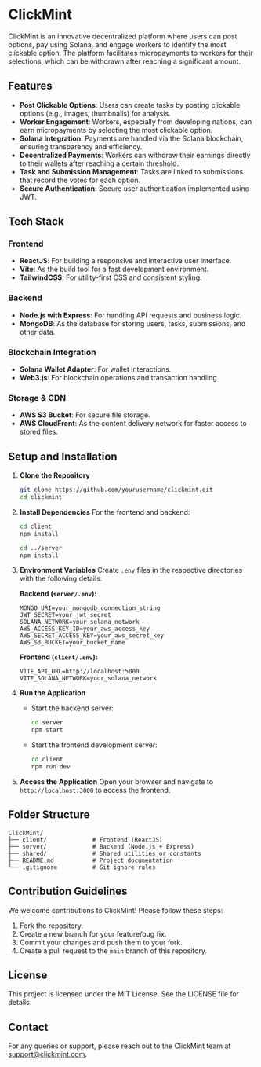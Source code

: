 # ClickMint

ClickMint is an innovative decentralized platform where users can post options, pay using Solana, and engage workers to identify the most clickable option. The platform facilitates micropayments to workers for their selections, which can be withdrawn after reaching a significant amount.

## Features

- **Post Clickable Options**: Users can create tasks by posting clickable options (e.g., images, thumbnails) for analysis.
- **Worker Engagement**: Workers, especially from developing nations, can earn micropayments by selecting the most clickable option.
- **Solana Integration**: Payments are handled via the Solana blockchain, ensuring transparency and efficiency.
- **Decentralized Payments**: Workers can withdraw their earnings directly to their wallets after reaching a certain threshold.
- **Task and Submission Management**: Tasks are linked to submissions that record the votes for each option.
- **Secure Authentication**: Secure user authentication implemented using JWT.

## Tech Stack

### Frontend
- **ReactJS**: For building a responsive and interactive user interface.
- **Vite**: As the build tool for a fast development environment.
- **TailwindCSS**: For utility-first CSS and consistent styling.

### Backend
- **Node.js with Express**: For handling API requests and business logic.
- **MongoDB**: As the database for storing users, tasks, submissions, and other data.

### Blockchain Integration
- **Solana Wallet Adapter**: For wallet interactions.
- **Web3.js**: For blockchain operations and transaction handling.

### Storage & CDN
- **AWS S3 Bucket**: For secure file storage.
- **AWS CloudFront**: As the content delivery network for faster access to stored files.

## Setup and Installation

1. **Clone the Repository**
   ```bash
   git clone https://github.com/yourusername/clickmint.git
   cd clickmint
   ```

2. **Install Dependencies**
   For the frontend and backend:
   ```bash
   cd client
   npm install

   cd ../server
   npm install
   ```

3. **Environment Variables**
   Create `.env` files in the respective directories with the following details:

   **Backend (`server/.env`):**
   ```env
   MONGO_URI=your_mongodb_connection_string
   JWT_SECRET=your_jwt_secret
   SOLANA_NETWORK=your_solana_network
   AWS_ACCESS_KEY_ID=your_aws_access_key
   AWS_SECRET_ACCESS_KEY=your_aws_secret_key
   AWS_S3_BUCKET=your_bucket_name
   ```

   **Frontend (`client/.env`):**
   ```env
   VITE_API_URL=http://localhost:5000
   VITE_SOLANA_NETWORK=your_solana_network
   ```

4. **Run the Application**
   - Start the backend server:
     ```bash
     cd server
     npm start
     ```
   - Start the frontend development server:
     ```bash
     cd client
     npm run dev
     ```

5. **Access the Application**
   Open your browser and navigate to `http://localhost:3000` to access the frontend.

## Folder Structure
```
ClickMint/
├── client/             # Frontend (ReactJS)
├── server/             # Backend (Node.js + Express)
├── shared/             # Shared utilities or constants
├── README.md           # Project documentation
└── .gitignore          # Git ignore rules
```

## Contribution Guidelines
We welcome contributions to ClickMint! Please follow these steps:
1. Fork the repository.
2. Create a new branch for your feature/bug fix.
3. Commit your changes and push them to your fork.
4. Create a pull request to the `main` branch of this repository.

## License
This project is licensed under the MIT License. See the LICENSE file for details.

## Contact
For any queries or support, please reach out to the ClickMint team at [support@clickmint.com](mailto:support@clickmint.com).
